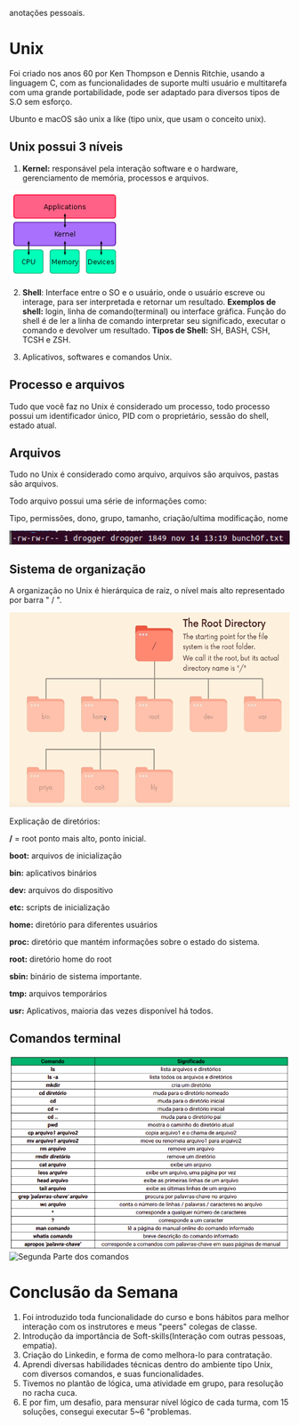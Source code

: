 anotações pessoais.

# **Unix**

Foi criado nos anos 60 por Ken Thompson e Dennis Ritchie, usando a linguagem C, com as funcionalidades de suporte multi usuário e multitarefa com uma grande portabilidade, pode ser adaptado para diversos tipos de S.O sem esforço.

Ubunto e macOS são unix a like (tipo unix, que usam o conceito unix).

## Unix possui 3 níveis

1. **Kernel:** responsável pela interação software e o hardware, gerenciamento de memória, processos e arquivos.

![Comunicação Kernel](gere_kernel.png)

2. **Shell**: Interface entre o SO e o usuário, onde o usuário escreve ou interage, para ser interpretada e retornar um resultado. 
**Exemplos de shell:** login, linha de comando(terminal) ou interface gráfica.
Função do shell é de ler a linha de comando interpretar seu significado, executar o comando e devolver um resultado.
**Tipos de Shell:** SH, BASH, CSH, TCSH e ZSH.

3. Aplicativos, softwares e comandos Unix.

## Processo e arquivos

Tudo que você faz no Unix é considerado um processo, todo processo possui um identificador único, PID com o proprietário, sessão do shell, estado atual.

## Arquivos

Tudo no Unix é considerado como arquivo, arquivos são arquivos, pastas são arquivos.

Todo arquivo possui uma série de informações como:

Tipo, permissões, dono, grupo, tamanho, criação/ultima modificação, nome

![Arquivo detalhado](arquivo_detalhado.png)

## Sistema de organização

A organização no Unix é hierárquica de raiz, o nível mais alto representado por barra " / ".

![Fluxo hierarquico do unix](fluxo_hierarquico_unix.png)

Explicação de diretórios:

**/** = root ponto mais alto, ponto inicial.

**boot:** arquivos de inicialização

**bin:** aplicativos binários

**dev:** arquivos do dispositivo

**etc:** scripts de inicialização

**home:** diretório para diferentes usuários

**proc:** diretório que mantém informações sobre o estado do sistema.

**root:** diretório home do root

**sbin:** binário de sistema importante.

**tmp:** arquivos temporários

**usr:** Aplicativos, maioria das vezes disponível há todos.

## Comandos terminal

![Primeira Parte dos comandos](comandos_part01.png)
![Segunda Parte dos comandos](comandos_part02.png)

# Conclusão da Semana

1. Foi introduzido toda funcionalidade do curso e bons hábitos para melhor interação com os instrutores e meus "peers" colegas de classe.
2. Introdução da importância de Soft-skills(Interação com outras pessoas, empatia).
3. Criação do Linkedin, e forma de como melhora-lo para contratação.
4. Aprendi diversas habilidades técnicas dentro do ambiente tipo Unix, com diversos comandos, e suas funcionalidades.
5. Tivemos no plantão de lógica, uma atividade em grupo, para resolução no racha cuca.
6. E por fim, um desafio, para mensurar nível lógico de cada turma, com 15 soluções, consegui executar 5~6 "problemas.